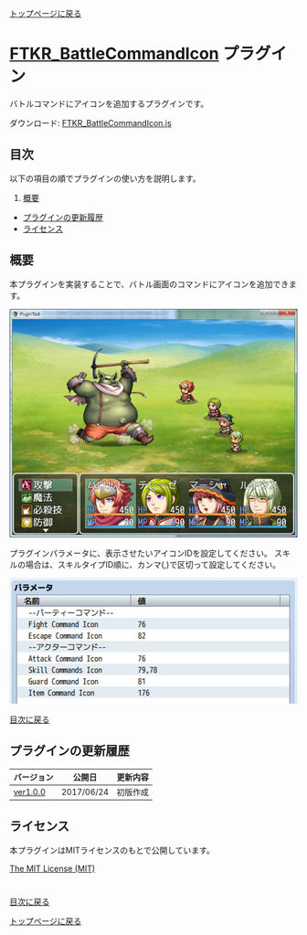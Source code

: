 [トップページに戻る](README.md)

# [FTKR_BattleCommandIcon](FTKR_BattleCommandIcon.js) プラグイン

バトルコマンドにアイコンを追加するプラグインです。

ダウンロード: [FTKR_BattleCommandIcon.js](https://raw.githubusercontent.com/futokoro/RPGMaker/master/FTKR_BattleCommandIcon.js)

## 目次

以下の項目の順でプラグインの使い方を説明します。
1. [概要](#概要)
* [プラグインの更新履歴](#プラグインの更新履歴)
* [ライセンス](#ライセンス)

## 概要

本プラグインを実装することで、バトル画面のコマンドにアイコンを追加できます。

![画像](image/FTKR_BCI/n01_001.png)

プラグインパラメータに、表示させたいアイコンIDを設定してください。
スキルの場合は、スキルタイプID順に、カンマ(,)で区切って設定してください。

![画像](image/FTKR_BCI/n01_002.png)

[目次に戻る](#目次)

## プラグインの更新履歴

| バージョン | 公開日 | 更新内容 |
| --- | --- | --- |
| [ver1.0.0](FTKR_BattleCommandIcon.js) | 2017/06/24 | 初版作成 |

## ライセンス

本プラグインはMITライセンスのもとで公開しています。

[The MIT License (MIT)](https://opensource.org/licenses/mit-license.php)

#
[目次に戻る](#目次)

[トップページに戻る](README.md)